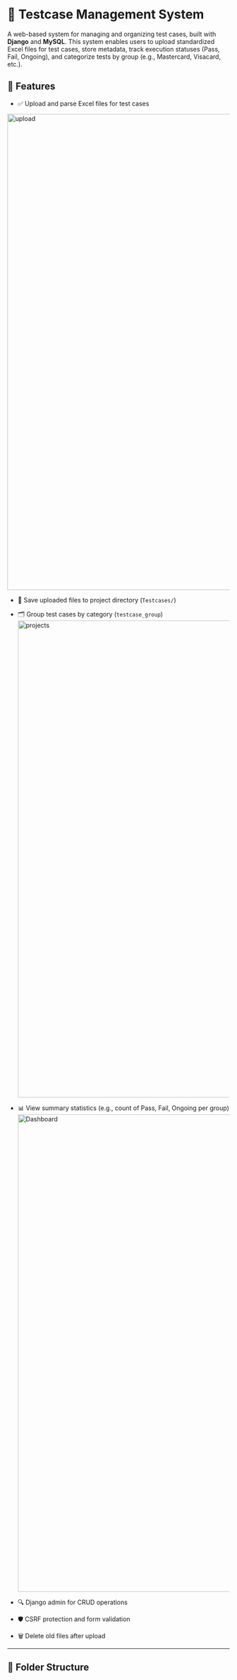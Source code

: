 # 🧪 Testcase Management System

A web-based system for managing and organizing test cases, built with **Django** and **MySQL**. This system enables users to upload standardized Excel files for test cases, store metadata, track execution statuses (Pass, Fail, Ongoing), and categorize tests by group (e.g., Mastercard, Visacard, etc.).

## 🚀 Features

- ✅ Upload and parse Excel files for test cases
<img width="1076" alt="upload" src="https://github.com/user-attachments/assets/9259384b-1b76-4ef9-855c-c2b4c180ab1a" />

- 📂 Save uploaded files to project directory (`Testcases/`)
- 🗂 Group test cases by category (`testcase_group`)
  <img width="1078" alt="projects" src="https://github.com/user-attachments/assets/fba15659-785c-4d94-a821-292dfb50abfa" />

- 📊 View summary statistics (e.g., count of Pass, Fail, Ongoing per group)
  <img width="1079" alt="Dashboard" src="https://github.com/user-attachments/assets/0b21c1e7-1f42-4657-91c8-64d398e0a8df" />
- 🔍 Django admin for CRUD operations
- 🛡 CSRF protection and form validation
- 🗑 Delete old files after upload

---

## 📁 Folder Structure

